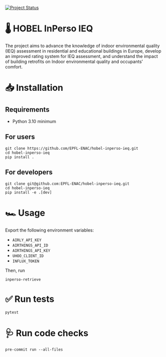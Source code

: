 [![Project Status](https://img.shields.io/badge/status-under%20development-yellow)](https://github.com/EPFL-ENAC/hobel-inperso-ieq)

# 🌡 HOBEL InPerso IEQ

The project aims to advance the knowledge of indoor environmental quality (IEQ) assessment in residential and educational buildings in Europe, develop an improved rating system for IEQ assessment, and understand the impact of building retrofits on Indoor environmental quality and occupants’ comfort.


# 📥 Installation

## Requirements

- Python 3.10 minimum


## For users

```
git clone https://github.com/EPFL-ENAC/hobel-inperso-ieq.git
cd hobel-inperso-ieq
pip install .
```


## For developers

```
git clone git@github.com:EPFL-ENAC/hobel-inperso-ieq.git
cd hobel-inperso-ieq
pip install -e .[dev]
```


# 🏎 Usage

Export the following environment variables:

- `AIRLY_API_KEY`
- `AIRTHINGS_API_ID`
- `AIRTHINGS_API_KEY`
- `UHOO_CLIENT_ID`
- `INFLUX_TOKEN`

Then, run

```
inperso-retrieve
```


# ✅ Run tests

```
pytest
```


# 🩺 Run code checks

```
pre-commit run --all-files
```
